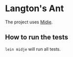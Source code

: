 # Langton's Ant

The project uses [Midje](https://github.com/marick/Midje/).

## How to run the tests

`lein midje` will run all tests.
